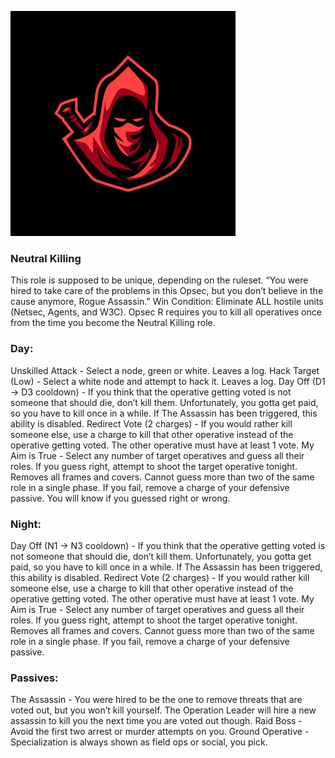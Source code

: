 ![rogueassassin.png](Images/rogueassassin.png)

### **Neutral Killing**

<span class="nk">
This role is supposed to be unique, depending on the ruleset.

<span class="nk">
“You were hired to take care of the problems in this Opsec, but you don’t believe in the cause anymore, Rogue Assassin.”

<span class="nk">
Win Condition: Eliminate ALL hostile units (Netsec, Agents, and W3C). Opsec R requires you to kill all operatives once from the time you become the Neutral Killing role.

### **Day:**

<span class="nk">
Unskilled Attack - Select a node, green or white. Leaves a log.

<span class="nk">
Hack Target (Low) - Select a white node and attempt to hack it. Leaves a log.

<span class="nk">
Day Off (D1 -> D3 cooldown) - If you think that the operative getting voted is not someone that should die, don’t kill them. Unfortunately, you gotta get paid, so you have to kill once in a while. If The Assassin has been triggered, this ability is disabled.

<span class="nk">
Redirect Vote (2 charges) - If you would rather kill someone else, use a charge to kill that other operative instead of the operative getting voted. The other operative must have at least 1 vote.

<span class="nk">
My Aim is True - Select any number of target operatives and guess all their roles. If you guess right, attempt to shoot the target operative tonight. Removes all frames and covers. Cannot guess more than two of the same role in a single phase. If you fail, remove a charge of your defensive passive. You will know if you guessed right or wrong.

### **Night:**

<span class="nk">
Day Off (N1 -> N3 cooldown) - If you think that the operative getting voted is not someone that should die, don’t kill them. Unfortunately, you gotta get paid, so you have to kill once in a while. If The Assassin has been triggered, this ability is disabled.

<span class="nk">
Redirect Vote (2 charges) - If you would rather kill someone else, use a charge to kill that other operative instead of the operative getting voted. The other operative must have at least 1 vote.

<span class="nk">
My Aim is True - Select any number of target operatives and guess all their roles. If you guess right, attempt to shoot the target operative tonight. Removes all frames and covers. Cannot guess more than two of the same role in a single phase. If you fail, remove a charge of your defensive passive.

### **Passives:**

<span class="nk">
The Assassin - You were hired to be the one to remove threats that are voted out, but you won’t kill yourself. The Operation Leader will hire a new assassin to kill you the next time you are voted out though.

<span class="nk">
Raid Boss - Avoid the first two arrest or murder attempts on you.

<span class="nk">
Ground Operative - Specialization is always shown as field ops or social, you pick.